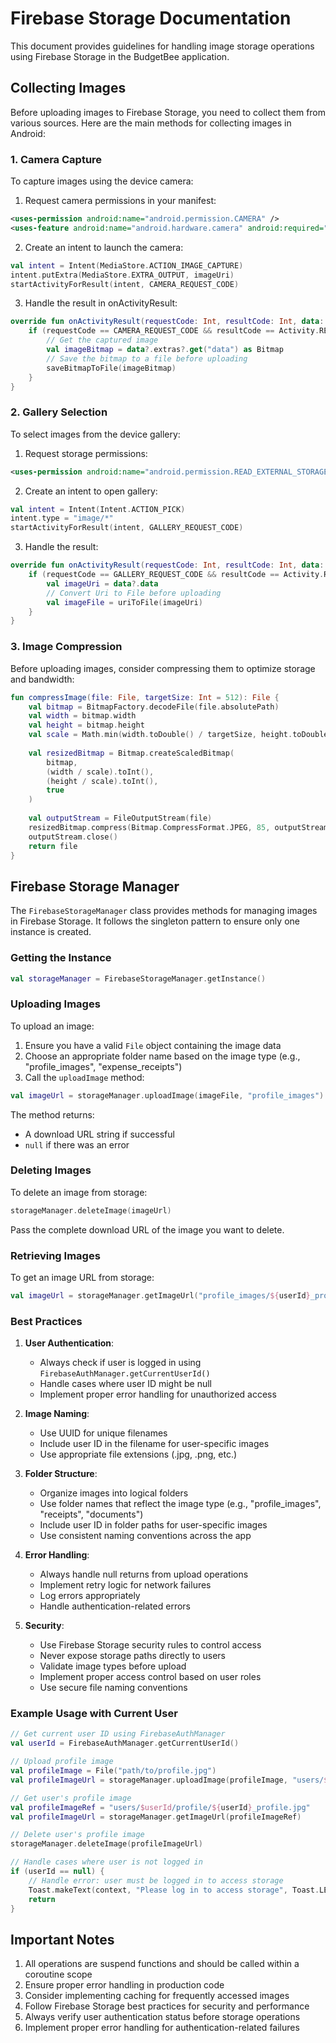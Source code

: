 # Firebase Storage Documentation

This document provides guidelines for handling image storage operations using Firebase Storage in the BudgetBee application.

## Collecting Images

Before uploading images to Firebase Storage, you need to collect them from various sources. Here are the main methods for collecting images in Android:

### 1. Camera Capture

To capture images using the device camera:

1. Request camera permissions in your manifest:
``` xml
<uses-permission android:name="android.permission.CAMERA" />
<uses-feature android:name="android.hardware.camera" android:required="true" />
```

2. Create an intent to launch the camera:
``` kotlin
val intent = Intent(MediaStore.ACTION_IMAGE_CAPTURE)
intent.putExtra(MediaStore.EXTRA_OUTPUT, imageUri)
startActivityForResult(intent, CAMERA_REQUEST_CODE)
```

3. Handle the result in onActivityResult:
``` kotlin
override fun onActivityResult(requestCode: Int, resultCode: Int, data: Intent?) {
    if (requestCode == CAMERA_REQUEST_CODE && resultCode == Activity.RESULT_OK) {
        // Get the captured image
        val imageBitmap = data?.extras?.get("data") as Bitmap
        // Save the bitmap to a file before uploading
        saveBitmapToFile(imageBitmap)
    }
}
```

### 2. Gallery Selection

To select images from the device gallery:

1. Request storage permissions:
``` xml
<uses-permission android:name="android.permission.READ_EXTERNAL_STORAGE" />
```

2. Create an intent to open gallery:
``` kotlin
val intent = Intent(Intent.ACTION_PICK)
intent.type = "image/*"
startActivityForResult(intent, GALLERY_REQUEST_CODE)
```

3. Handle the result:
``` kotlin
override fun onActivityResult(requestCode: Int, resultCode: Int, data: Intent?) {
    if (requestCode == GALLERY_REQUEST_CODE && resultCode == Activity.RESULT_OK) {
        val imageUri = data?.data
        // Convert Uri to File before uploading
        val imageFile = uriToFile(imageUri)
    }
}
```

### 3. Image Compression

Before uploading images, consider compressing them to optimize storage and bandwidth:

``` kotlin
fun compressImage(file: File, targetSize: Int = 512): File {
    val bitmap = BitmapFactory.decodeFile(file.absolutePath)
    val width = bitmap.width
    val height = bitmap.height
    val scale = Math.min(width.toDouble() / targetSize, height.toDouble() / targetSize)
    
    val resizedBitmap = Bitmap.createScaledBitmap(
        bitmap,
        (width / scale).toInt(),
        (height / scale).toInt(),
        true
    )
    
    val outputStream = FileOutputStream(file)
    resizedBitmap.compress(Bitmap.CompressFormat.JPEG, 85, outputStream)
    outputStream.close()
    return file
}
```

## Firebase Storage Manager

The `FirebaseStorageManager` class provides methods for managing images in Firebase Storage. It follows the singleton pattern to ensure only one instance is created.

### Getting the Instance

``` kotlin
val storageManager = FirebaseStorageManager.getInstance()
```

### Uploading Images

To upload an image:

1. Ensure you have a valid `File` object containing the image data
2. Choose an appropriate folder name based on the image type (e.g., "profile_images", "expense_receipts")
3. Call the `uploadImage` method:

``` kotlin
val imageUrl = storageManager.uploadImage(imageFile, "profile_images")
```

The method returns:
- A download URL string if successful
- `null` if there was an error

### Deleting Images

To delete an image from storage:

``` kotlin
storageManager.deleteImage(imageUrl)
```

Pass the complete download URL of the image you want to delete.

### Retrieving Images

To get an image URL from storage:

``` kotlin
val imageUrl = storageManager.getImageUrl("profile_images/${userId}_profile.jpg")
```

### Best Practices

1. **User Authentication**:
   - Always check if user is logged in using `FirebaseAuthManager.getCurrentUserId()`
   - Handle cases where user ID might be null
   - Implement proper error handling for unauthorized access

2. **Image Naming**: 
   - Use UUID for unique filenames
   - Include user ID in the filename for user-specific images
   - Use appropriate file extensions (.jpg, .png, etc.)

3. **Folder Structure**:
   - Organize images into logical folders
   - Use folder names that reflect the image type (e.g., "profile_images", "receipts", "documents")
   - Include user ID in folder paths for user-specific images
   - Use consistent naming conventions across the app

4. **Error Handling**:
   - Always handle null returns from upload operations
   - Implement retry logic for network failures
   - Log errors appropriately
   - Handle authentication-related errors

5. **Security**:
   - Use Firebase Storage security rules to control access
   - Never expose storage paths directly to users
   - Validate image types before upload
   - Implement proper access control based on user roles
   - Use secure file naming conventions

### Example Usage with Current User

``` kotlin
// Get current user ID using FirebaseAuthManager
val userId = FirebaseAuthManager.getCurrentUserId()

// Upload profile image
val profileImage = File("path/to/profile.jpg")
val profileImageUrl = storageManager.uploadImage(profileImage, "users/$userId/profile")

// Get user's profile image
val profileImageRef = "users/$userId/profile/${userId}_profile.jpg"
val profileImageUrl = storageManager.getImageUrl(profileImageRef)

// Delete user's profile image
storageManager.deleteImage(profileImageUrl)

// Handle cases where user is not logged in
if (userId == null) {
    // Handle error: user must be logged in to access storage
    Toast.makeText(context, "Please log in to access storage", Toast.LENGTH_SHORT).show()
    return
}
```

## Important Notes

1. All operations are suspend functions and should be called within a coroutine scope
2. Ensure proper error handling in production code
3. Consider implementing caching for frequently accessed images
4. Follow Firebase Storage best practices for security and performance
5. Always verify user authentication status before storage operations
6. Implement proper error handling for authentication-related failures
